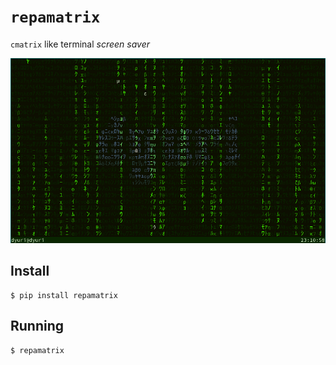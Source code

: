 # `repamatrix`

`cmatrix` like terminal *screen saver*

![screenshot](./repamatrix.png)

## Install

```
$ pip install repamatrix
```

## Running

```
$ repamatrix
```

